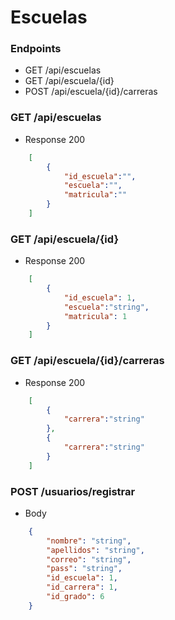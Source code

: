 # Escuelas 

### Endpoints

  - GET     /api/escuelas
  - GET     /api/escuela/{id}
  - POST    /api/escuela/{id}/carreras

### GET /api/escuelas
+ Response 200 
```json
    [
        {
            "id_escuela":"",
            "escuela":"",
            "matricula":""
        }
    ]
```

### GET /api/escuela/{id}
+ Response 200 
```json
    [ 
        {
            "id_escuela": 1,
            "escuela":"string",
            "matricula": 1
        }
    ]
```


### GET /api/escuela/{id}/carreras
+ Response 200 
```json
    [
        {
            "carrera":"string"
        },
        {
            "carrera":"string"
        }
    ]
```

### POST /usuarios/registrar
+ Body 
```json
    {
        "nombre": "string",
        "apellidos": "string",
        "correo": "string",
        "pass": "string",
        "id_escuela": 1,
        "id_carrera": 1,
        "id_grado": 6
    }
```